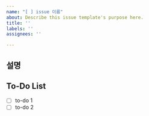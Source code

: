 ```yaml
---
name: "[ ] issue 이름"
about: Describe this issue template's purpose here.
title: ''
labels: ''
assignees: ''

---
```


## 설명

## To-Do List
- [ ] to-do 1
- [ ] to-do 2
